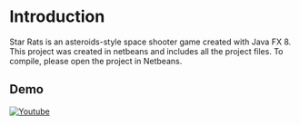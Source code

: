 # Introduction
Star Rats is an asteroids-style space shooter game created with Java FX 8. This project was created in netbeans and includes all the project files. To compile, please open the project in Netbeans.

## Demo
[![Youtube](https://img.youtube.com/vi/KA4DHMVKKJk/0.jpg)](https://www.youtube.com/watch?v=KA4DHMVKKJk)


